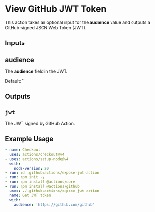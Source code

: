 # View GitHub JWT Token

This action takes an optional input for the **audience** value and outputs a GitHub-signed JSON Web Token (JWT). 

## Inputs

## **audience**

The **audience** field in the JWT.

Default: ``

## Outputs

## `jwt`

The JWT signed by GitHub Action.

## Example Usage
```yaml
- name: Checkout
  uses: actions/checkout@v4
- uses: actions/setup-node@v4
  with:
    node-version: 20
- run: cd .github/actions/expose-jwt-action
- run: npm init -y
- run: npm install @actions/core
- run: npm install @actions/github
- uses: ./.github/actions/expose-jwt-action
  name: Get JWT token
  with:
    audience: 'https://github.com/github'
```